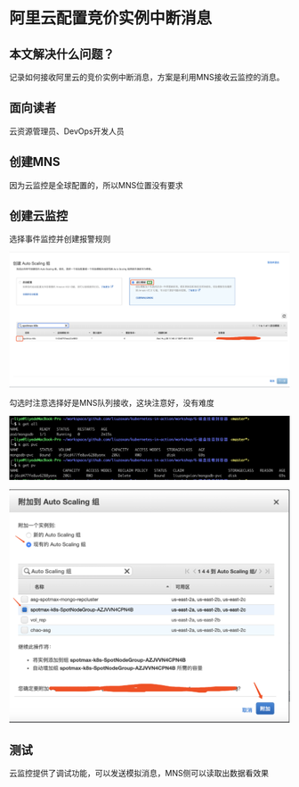 # 阿里云配置竞价实例中断消息

## 本文解决什么问题？

记录如何接收阿里云的竞价实例中断消息，方案是利用MNS接收云监控的消息。

## 面向读者

云资源管理员、DevOps开发人员

## 创建MNS

因为云监控是全球配置的，所以MNS位置没有要求

## 创建云监控

选择事件监控并创建报警规则

![](../.gitbook/assets/image%20%2846%29.png)

勾选时注意选择好是MNS队列接收，这块注意好，没有难度

![](../.gitbook/assets/image%20%2847%29.png)

![](../.gitbook/assets/image%20%287%29.png)

## 测试

云监控提供了调试功能，可以发送模拟消息，MNS侧可以读取出数据看效果



